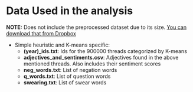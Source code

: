 # Data Used in the analysis

**NOTE:** Does not include the preprocessed dataset due to its size. [You can download that from Dropbox](https://www.dropbox.com/s/xxgg5i6oj1oe2tk/pre-processed-data.zip?dl=1)

* Simple heuristic and K-means specific:
    * **(year)_ids.txt**: Ids for the 900000 threads categorized by K-means
    * **adjectives_and_sentiments.csv**: Adjectives found in the above mentioned threads. Also includes their sentiment scores
    * **neg_words.txt**: List of negation words
    * **q_words.txt**: List of question words
    * **swearing.txt**: List of swear words

